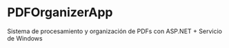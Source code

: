 # PDFOrganizerApp
Sistema de procesamiento y organización de PDFs con ASP.NET + Servicio de Windows
